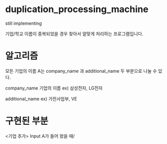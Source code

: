 # duplication_processing_machine

still implementing

기업/학교 이름이 중복되었을 경우 찾아서 알맞게 처리하는 프로그램입니다.

# 알고리즘

모든 기업의 이름 A는 company_name 과 additional_name 두 부분으로 나눌 수 있다.

company_name
기업의 이름
ex) 삼성전자, LG전자

additional_name
ex) 가전사업부, VE 


# 구현된 부분

<기업 추가>
Input A가 들어 왔을 때/
